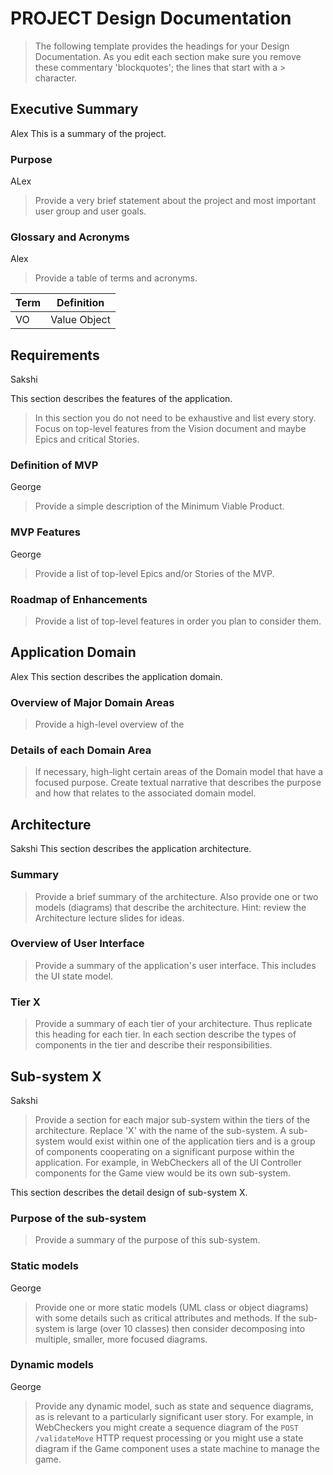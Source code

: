 # PROJECT Design Documentation

> The following template provides the headings for your Design Documentation.  As you edit each section make sure you remove these commentary 'blockquotes'; the lines that start with a > character.

## Executive Summary
Alex
This is a summary of the project.

### Purpose
ALex
> Provide a very brief statement about the project and most important user group and user goals.

### Glossary and Acronyms
Alex
> Provide a table of terms and acronyms.

| Term | Definition |
|------|------------|
| VO | Value Object |


## Requirements
Sakshi

This section describes the features of the application.

> In this section you do not need to be exhaustive and list every story.  Focus on top-level features from the Vision document and maybe Epics and critical Stories.

### Definition of MVP
George
> Provide a simple description of the Minimum Viable Product.

### MVP Features
George
> Provide a list of top-level Epics and/or Stories of the MVP.

### Roadmap of Enhancements
> Provide a list of top-level features in order you plan to consider them.


## Application Domain
Alex
This section describes the application domain.

### Overview of Major Domain Areas
> Provide a high-level overview of the 

### Details of each Domain Area
> If necessary, high-light certain areas of the Domain model that have a focused purpose.  Create textual narrative that describes the purpose and how that relates to the associated domain model.



## Architecture
Sakshi
This section describes the application architecture.

### Summary
> Provide a brief summary of the architecture.  Also provide one or two models (diagrams) that describe the architecture.  Hint: review the Architecture lecture slides for ideas.

### Overview of User Interface
> Provide a summary of the application's user interface.
> This includes the UI state model.

### Tier X
> Provide a summary of each tier of your architecture.  Thus replicate this heading for each tier.
> In each section describe the types of components in the tier and describe their responsibilities.


## Sub-system X
Sakshi
> Provide a section for each major sub-system within the tiers of the architecture.  Replace 'X' with the name of the sub-system.
> A sub-system would exist within one of the application tiers and is a group of components cooperating on a significant purpose within the application.  For example, in WebCheckers all of the UI Controller components for the Game view would be its own sub-system.

This section describes the detail design of sub-system X.

### Purpose of the sub-system
> Provide a summary of the purpose of this sub-system.

### Static models
George
> Provide one or more static models (UML class or object diagrams) with some details such as critical attributes and methods.  If the sub-system is large (over 10 classes) then consider decomposing into multiple, smaller, more focused diagrams.

### Dynamic models
George
> Provide any dynamic model, such as state and sequence diagrams, as is relevant to a particularly significant user story.
> For example, in WebCheckers you might create a sequence diagram of the `POST /validateMove` HTTP request processing or you might use a state diagram if the Game component uses a state machine to manage the game.
